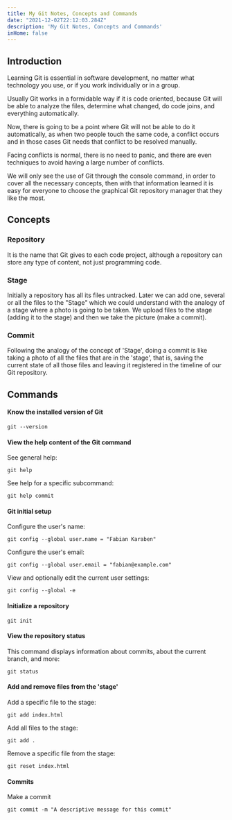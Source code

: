 ```yaml
---
title: My Git Notes, Concepts and Commands
date: "2021-12-02T22:12:03.284Z"
description: 'My Git Notes, Concepts and Commands'
inHome: false
---
```


## Introduction

Learning Git is essential in software development, no matter what technology you use, or if you work individually or in a group.

Usually Git works in a formidable way if it is code oriented, because Git will be able to analyze the files, determine what changed, do code joins, and everything automatically.

Now, there is going to be a point where Git will not be able to do it automatically, as when two people touch the same code, a conflict occurs and in those cases Git needs that conflict to be resolved manually.

Facing conflicts is normal, there is no need to panic, and there are even techniques to avoid having a large number of conflicts.

We will only see the use of Git through the console command, in order to cover all the necessary concepts, then with that information learned it is easy for everyone to choose the graphical Git repository manager that they like the most.

## Concepts

### Repository

It is the name that Git gives to each code project, although a repository can store any type of content, not just programming code.

### Stage

Initially a repository has all its files untracked. Later we can add one, several or all the files to the "Stage" which we could understand with the analogy of a stage where a photo is going to be taken. We upload files to the stage (adding it to the stage) and then we take the picture (make a commit).

### Commit

Following the analogy of the concept of 'Stage', doing a commit is like taking a photo of all the files that are in the 'stage', that is, saving the current state of all those files and leaving it registered in the timeline of our Git repository.

## Commands

#### Know the installed version of Git

```
git --version
```

#### View the help content of the Git command

See general help:

```
git help
```

See help for a specific subcommand:

```
git help commit
```

#### Git initial setup

Configure the user's name:

```
git config --global user.name = "Fabian Karaben"
```

Configure the user's email:

```
git config --global user.email = "fabian@example.com"
```

View and optionally edit the current user settings:

```
git config --global -e
```

#### Initialize a repository

```
git init
```

#### View the repository status

This command displays information about commits, about the current branch, and more:

```
git status
```

#### Add and remove files from the 'stage'

Add a specific file to the stage:

```
git add index.html
```

Add all files to the stage:

```
git add .
```

Remove a specific file from the stage:

```
git reset index.html
```

#### Commits

Make a commit

```
git commit -m "A descriptive message for this commit"
```

